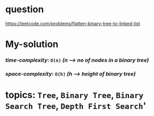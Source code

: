 # question
https://leetcode.com/problems/flatten-binary-tree-to-linked-list

# **My-solution**

### _time-complexity_: `O(n)` _(n --> no of nodes in a binary tree)_
### _space-complexity_: `O(h)` _(h --> height of binary tree)_


# topics: `Tree`, `Binary Tree`, `Binary Search Tree`, `Depth First Search`'